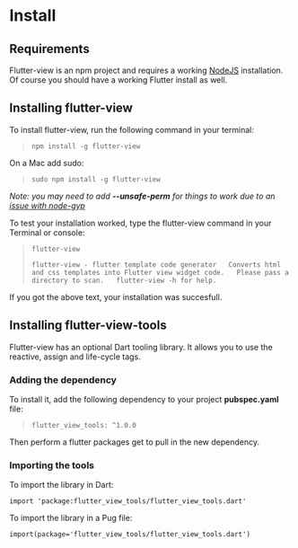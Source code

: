 # Install

## Requirements

Flutter-view is an npm project and requires a working [NodeJS](https://nodejs.org/en/) installation. Of course you should have a working Flutter install as well.

## Installing flutter-view

To install flutter-view, run the following command in your terminal:

> `npm install -g flutter-view`

On a Mac add sudo:

> `sudo npm install -g flutter-view`

_Note: you may need to add **--unsafe-perm** for things to work due to an_ [_issue with node-gyp_](https://github.com/nodejs/node-gyp/issues/454)

To test your installation worked, type the flutter-view command in your Terminal or console:

> `flutter-view`
>
> `flutter-view - flutter template code generator  
> Converts html and css templates into Flutter view widget code.  
> Please pass a directory to scan.  
> flutter-view -h for help.`

If you got the above text, your installation was succesfull.

## Installing flutter-view-tools

Flutter-view has an optional Dart tooling library. It allows you to use the reactive, assign and life-cycle tags.

### Adding the dependency

To install it, add the following dependency to your project **pubspec.yaml** file:

> `flutter_view_tools: ^1.0.0`

Then perform a flutter packages get to pull in the new dependency.

### Importing the tools

To import the library in Dart:

`import 'package:flutter_view_tools/flutter_view_tools.dart'`

To import the library in a Pug file:

`import(package='flutter_view_tools/flutter_view_tools.dart')`

